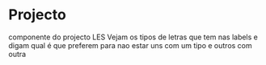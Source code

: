 # Projecto
componente do projecto LES
Vejam os tipos de letras que tem nas labels e digam qual é que preferem para nao estar uns com um tipo e outros com outra
